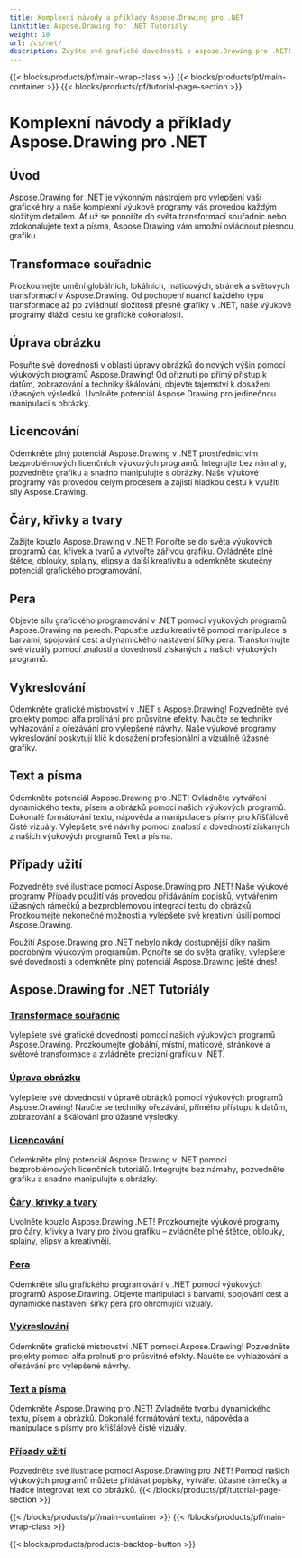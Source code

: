 ```yaml
---
title: Komplexní návody a příklady Aspose.Drawing pro .NET
linktitle: Aspose.Drawing for .NET Tutoriály
weight: 10
url: /cs/net/
description: Zvyšte své grafické dovednosti s Aspose.Drawing pro .NET! Od přesných transformací souřadnic po dynamický text a písma, naše výukové programy odemykají plný potenciál grafiky.
---
```


{{< blocks/products/pf/main-wrap-class >}}
{{< blocks/products/pf/main-container >}}
{{< blocks/products/pf/tutorial-page-section >}}

# Komplexní návody a příklady Aspose.Drawing pro .NET


## Úvod

Aspose.Drawing for .NET je výkonným nástrojem pro vylepšení vaší grafické hry a naše komplexní výukové programy vás provedou každým složitým detailem. Ať už se ponoříte do světa transformací souřadnic nebo zdokonalujete text a písma, Aspose.Drawing vám umožní ovládnout přesnou grafiku.

## Transformace souřadnic
Prozkoumejte umění globálních, lokálních, maticových, stránek a světových transformací v Aspose.Drawing. Od pochopení nuancí každého typu transformace až po zvládnutí složitosti přesné grafiky v .NET, naše výukové programy dláždí cestu ke grafické dokonalosti.

## Úprava obrázku
Posuňte své dovednosti v oblasti úpravy obrázků do nových výšin pomocí výukových programů Aspose.Drawing! Od oříznutí po přímý přístup k datům, zobrazování a techniky škálování, objevte tajemství k dosažení úžasných výsledků. Uvolněte potenciál Aspose.Drawing pro jedinečnou manipulaci s obrázky.

## Licencování
Odemkněte plný potenciál Aspose.Drawing v .NET prostřednictvím bezproblémových licenčních výukových programů. Integrujte bez námahy, pozvedněte grafiku a snadno manipulujte s obrázky. Naše výukové programy vás provedou celým procesem a zajistí hladkou cestu k využití síly Aspose.Drawing.

## Čáry, křivky a tvary
Zažijte kouzlo Aspose.Drawing v .NET! Ponořte se do světa výukových programů čar, křivek a tvarů a vytvořte zářivou grafiku. Ovládněte plné štětce, oblouky, splajny, elipsy a další kreativitu a odemkněte skutečný potenciál grafického programování.

## Pera
Objevte sílu grafického programování v .NET pomocí výukových programů Aspose.Drawing na perech. Popusťte uzdu kreativitě pomocí manipulace s barvami, spojování cest a dynamického nastavení šířky pera. Transformujte své vizuály pomocí znalostí a dovedností získaných z našich výukových programů.

## Vykreslování
Odemkněte grafické mistrovství v .NET s Aspose.Drawing! Pozvedněte své projekty pomocí alfa prolínání pro průsvitné efekty. Naučte se techniky vyhlazování a ořezávání pro vylepšené návrhy. Naše výukové programy vykreslování poskytují klíč k dosažení profesionální a vizuálně úžasné grafiky.

## Text a písma
Odemkněte potenciál Aspose.Drawing pro .NET! Ovládněte vytváření dynamického textu, písem a obrázků pomocí našich výukových programů. Dokonalé formátování textu, nápověda a manipulace s písmy pro křišťálově čisté vizuály. Vylepšete své návrhy pomocí znalostí a dovedností získaných z našich výukových programů Text a písma.

## Případy užití
Pozvedněte své ilustrace pomocí Aspose.Drawing pro .NET! Naše výukové programy Případy použití vás provedou přidáváním popisků, vytvářením úžasných rámečků a bezproblémovou integrací textu do obrázků. Prozkoumejte nekonečné možnosti a vylepšete své kreativní úsilí pomocí Aspose.Drawing.

Použití Aspose.Drawing pro .NET nebylo nikdy dostupnější díky našim podrobným výukovým programům. Ponořte se do světa grafiky, vylepšete své dovednosti a odemkněte plný potenciál Aspose.Drawing ještě dnes!

## Aspose.Drawing for .NET Tutoriály
### [Transformace souřadnic](./coordinate-transformations/)
Vylepšete své grafické dovednosti pomocí našich výukových programů Aspose.Drawing. Prozkoumejte globální, místní, maticové, stránkové a světové transformace a zvládněte precizní grafiku v .NET.
### [Úprava obrázku](./image-editing/)
Vylepšete své dovednosti v úpravě obrázků pomocí výukových programů Aspose.Drawing! Naučte se techniky ořezávání, přímého přístupu k datům, zobrazování a škálování pro úžasné výsledky.
### [Licencování](./licensing/)
Odemkněte plný potenciál Aspose.Drawing v .NET pomocí bezproblémových licenčních tutoriálů. Integrujte bez námahy, pozvedněte grafiku a snadno manipulujte s obrázky.
### [Čáry, křivky a tvary](./lines-curves-and-shapes/)
Uvolněte kouzlo Aspose.Drawing .NET! Prozkoumejte výukové programy pro čáry, křivky a tvary pro živou grafiku – zvládněte plné štětce, oblouky, splajny, elipsy a kreativněji.
### [Pera](./pens/)
Odemkněte sílu grafického programování v .NET pomocí výukových programů Aspose.Drawing. Objevte manipulaci s barvami, spojování cest a dynamické nastavení šířky pera pro ohromující vizuály.
### [Vykreslování](./rendering/)
Odemkněte grafické mistrovství .NET pomocí Aspose.Drawing! Pozvedněte projekty pomocí alfa prolnutí pro průsvitné efekty. Naučte se vyhlazování a ořezávání pro vylepšené návrhy.
### [Text a písma](./text-and-fonts/)
Odemkněte Aspose.Drawing pro .NET! Zvládněte tvorbu dynamického textu, písem a obrázků. Dokonalé formátování textu, nápověda a manipulace s písmy pro křišťálově čisté vizuály.
### [Případy užití](./use-cases/)
Pozvedněte své ilustrace pomocí Aspose.Drawing pro .NET! Pomocí našich výukových programů můžete přidávat popisky, vytvářet úžasné rámečky a hladce integrovat text do obrázků.
{{< /blocks/products/pf/tutorial-page-section >}}

{{< /blocks/products/pf/main-container >}}
{{< /blocks/products/pf/main-wrap-class >}}

{{< blocks/products/products-backtop-button >}}
